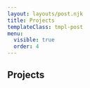 ```yaml
---
layout: layouts/post.njk
title: Projects
templateClass: tmpl-post
menu: 
  visible: true
  order: 4
---
```


## Projects
  
